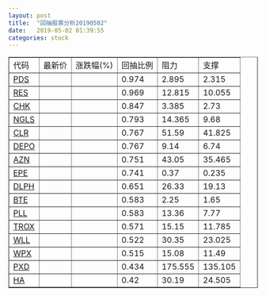 ```yaml
---
layout: post
title:  "回抽股票分析20190502"
date:   2019-05-02 01:39:55
categories: stock
---
```

<script type="text/javascript">
var stockList = []
stockList.push('gb_pds');
stockList.push('gb_res');
stockList.push('gb_chk');
stockList.push('gb_ngls');
stockList.push('gb_clr');
stockList.push('gb_depo');
stockList.push('gb_azn');
stockList.push('gb_epe');
stockList.push('gb_dlph');
stockList.push('gb_bte');
stockList.push('gb_pll');
stockList.push('gb_trox');
stockList.push('gb_wll');
stockList.push('gb_wpx');
stockList.push('gb_pxd');
stockList.push('gb_ha');
</script>
<table border="1">
 <tr>
 <td>代码</td>
 <td>最新价</td>
 <td>涨跌幅(%)</td>
 <td>回抽比例</td>
 <td>阻力</td>
 <td>支撑</td>
</tr>
  <tr id="pds">
  <td><a href="http://stock.finance.sina.com.cn/usstock/quotes/PDS.html" target="_blank">PDS</a></td><td></td><td></td><td>0.974</td><td>2.895</td><td>2.315</td></tr>
  <tr id="res">
  <td><a href="http://stock.finance.sina.com.cn/usstock/quotes/RES.html" target="_blank">RES</a></td><td></td><td></td><td>0.969</td><td>12.815</td><td>10.055</td></tr>
  <tr id="chk">
  <td><a href="http://stock.finance.sina.com.cn/usstock/quotes/CHK.html" target="_blank">CHK</a></td><td></td><td></td><td>0.847</td><td>3.385</td><td>2.73</td></tr>
  <tr id="ngls">
  <td><a href="http://stock.finance.sina.com.cn/usstock/quotes/NGLS.html" target="_blank">NGLS</a></td><td></td><td></td><td>0.793</td><td>14.365</td><td>9.68</td></tr>
  <tr id="clr">
  <td><a href="http://stock.finance.sina.com.cn/usstock/quotes/CLR.html" target="_blank">CLR</a></td><td></td><td></td><td>0.767</td><td>51.59</td><td>41.825</td></tr>
  <tr id="depo">
  <td><a href="http://stock.finance.sina.com.cn/usstock/quotes/DEPO.html" target="_blank">DEPO</a></td><td></td><td></td><td>0.767</td><td>9.14</td><td>6.74</td></tr>
  <tr id="azn">
  <td><a href="http://stock.finance.sina.com.cn/usstock/quotes/AZN.html" target="_blank">AZN</a></td><td></td><td></td><td>0.751</td><td>43.05</td><td>35.465</td></tr>
  <tr id="epe">
  <td><a href="http://stock.finance.sina.com.cn/usstock/quotes/EPE.html" target="_blank">EPE</a></td><td></td><td></td><td>0.741</td><td>0.37</td><td>0.235</td></tr>
  <tr id="dlph">
  <td><a href="http://stock.finance.sina.com.cn/usstock/quotes/DLPH.html" target="_blank">DLPH</a></td><td></td><td></td><td>0.651</td><td>26.33</td><td>19.13</td></tr>
  <tr id="bte">
  <td><a href="http://stock.finance.sina.com.cn/usstock/quotes/BTE.html" target="_blank">BTE</a></td><td></td><td></td><td>0.583</td><td>2.25</td><td>1.65</td></tr>
  <tr id="pll">
  <td><a href="http://stock.finance.sina.com.cn/usstock/quotes/PLL.html" target="_blank">PLL</a></td><td></td><td></td><td>0.583</td><td>13.36</td><td>7.77</td></tr>
  <tr id="trox">
  <td><a href="http://stock.finance.sina.com.cn/usstock/quotes/TROX.html" target="_blank">TROX</a></td><td></td><td></td><td>0.571</td><td>15.15</td><td>11.785</td></tr>
  <tr id="wll">
  <td><a href="http://stock.finance.sina.com.cn/usstock/quotes/WLL.html" target="_blank">WLL</a></td><td></td><td></td><td>0.522</td><td>30.35</td><td>23.025</td></tr>
  <tr id="wpx">
  <td><a href="http://stock.finance.sina.com.cn/usstock/quotes/WPX.html" target="_blank">WPX</a></td><td></td><td></td><td>0.515</td><td>15.08</td><td>11.49</td></tr>
  <tr id="pxd">
  <td><a href="http://stock.finance.sina.com.cn/usstock/quotes/PXD.html" target="_blank">PXD</a></td><td></td><td></td><td>0.434</td><td>175.555</td><td>135.105</td></tr>
  <tr id="ha">
  <td><a href="http://stock.finance.sina.com.cn/usstock/quotes/HA.html" target="_blank">HA</a></td><td></td><td></td><td>0.42</td><td>30.19</td><td>24.505</td></tr>
</table>
